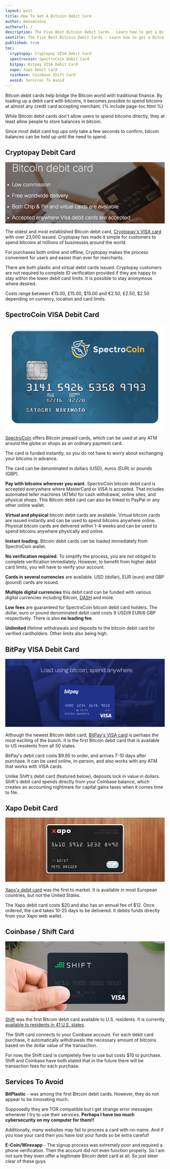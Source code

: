 ```yaml
---
layout: post
title: How To Get A Bitcoin Debit Card
author: WeUseCoins
authorurl: /
description: The Five Best Bitcoin Debit Cards - Learn how to get a Bitcoin debit card which makes spending bitcoins at any merchant easy.
seotitle: The Five Best Bitcoin Debit Cards - Learn how to get a Bitcoin debit card which makes spending bitcoins at any merchant easy.
published: true
toc: 
  cryptopay: Cryptopay VISA Debit Card
  spectrocoin: SpectroCoin Debit Card
  bitpay: Bitpay VISA Debit Card
  xapo: Xapo Debit Card
  coinbase: Coinbase Shift Card
  avoid: Services To Avoid
---
```

<p>Bitcoin debit cards help bridge the Bitcoin world with traditional finance. By loading up a debit card with bitcoins, it becomes possible to spend bitcoins at almost any credit card accepting merchant.
{% include page-toc.html %}
<p>While Bitcoin debit cards don't allow users to spend bitcoins directly, they at least allow people to store balances in bitcoin.
<p>Since most debit card top ups only take a few seconds to confirm, bitcoin balances can be held up until the need to spend.

<p><h2 id="cryptopay">Cryptopay Debit Card</h2>
<p><center><img src="/images/cryptopay-debit-card.png" /></center>
<p>The oldest and most established Bitcoin debit card, <a href="http://geni.us/cryptopay">Cryptopay's VISA card</a> with over 23,000 issued. Cryptopay has made it simple for customers to spend bitcoins at millions of businesses around the world.
<p>For purchases both online and offline, Cryptopay makes the process convenient for users and easier than ever for merchants.
<p>There are both plastic and virtual debit cards issued. Cryptopay customers are not required to complete ID verification provided if they are happy to stay within the lower debit card limits. It is possible to stay anonymous where desired.
<p>Costs range between €15.00, £15.00, $15.00 and €2.50, £2.50, $2.50 depending on currency, location and card limits.

<p><h2 id="spectrocoin">SpectroCoin VISA Debit Card</h2>

<p><center><img src="/images/spectrocoin-debit-card.png" /></center>
<p><a href="http://geni.us/spectrocoin">SpectroCoin</a> offers Bitcoin prepaid cards, which can be used at any ATM around the globe or shops as an ordinary payment card.
<p>The card is funded instantly, so you do not have to worry about exchanging your bitcoins in advance.
<p>The card can be denominated in dollars (USD), euros (EUR) or pounds (GBP).
<p><strong>Pay with bitcoins wherever you want.</strong> SpectroCoin bitcoin debit card is accepted everywhere where MasterCard or VISA is accepted. That includes automated teller machines (ATMs) for cash withdrawal, online sites, and physical shops. This Bitcoin debit card can also be linked to PayPal or any other online wallet.
<p><strong>Virtual and physical</strong> bitcoin debit cards are available. Virtual bitcoin cards are issued instantly and can be used to spend bitcoins anywhere online. Physical bitcoin cards are delivered within 1-4 weeks and can be used to spend bitcoins anywhere physically and online.
<p><strong>Instant loading.</strong> Bitcoin debit cards can be loaded immediately from SpectroCoin wallet.
<p><strong>No verification required.</strong> To simplify the process, you are not obliged to complete verification immediately. However, to benefit from higher debit card limits, you will have to verify your account.
<p><strong>Cards in several currencies</strong> are available. USD (dollar), EUR (euro) and GBP (pound) cards are issued.
<p><strong>Multiple digital currencies</strong> this debit card can be funded with various digital currencies including Bitcoin, <a href="/what-is-dash/">DASH</a> and more.
<p><strong>Low fees</strong> are guaranteed for SpectroCoin bitcoin debit card holders. The dollar, euro or pound denominated debit card costs 9 USD/8 EUR/6 GBP respectively. There is also <strong>no loading fee</strong>.
<p><strong>Unlimited</strong> lifetime withdrawals and deposits to the bitcoin debit card for verified cardholders. Other limits also being high.

<p><h2 id="bitpay">BitPay VISA Debit Card</h2>

<p><center><img src="/images/bitpay-debit.png" /></center>
<p>Although the newest Bitcoin debit card, <a href="https://bitpay.com/visa/">BitPay's VISA card</a> is perhaps the most exciting of the bunch. It is the first Bitcoin debit card that is available to US residents from all 50 states.
<p>BitPay's debit card costs $9.95 to order, and arrives 7-10 days after purchase. It can be used online, in-person, and also works with any ATM that works with VISA cards.
<p>Unlike Shift's debit card (featured below), deposits lock in value in dollars. Shift's debit card spends directly from your Coinbase balance, which creates an accounting nightmare for capital gains taxes when it comes time to file. 

<p><h2 id="xapo">Xapo Debit Card</h2>

<p><center><img src="/images/xapo-debit.jpg" /></center>
<p><a href="https://xapo.com/card/">Xapo's debit card</a> was the first to market. It is available in most European countries, but not the United States.
<p>The Xapo debit card costs $20 and also has an annual fee of $12. Once ordered, the card takes 10-25 days to be delivered. It debits funds directly from your Xapo web wallet.

<p><h2 id="coinbase">Coinbase / Shift Card</h2>

<p><center><img src="/images/shift-debit.jpg" /></center>
<p><a href="https://www.shiftpayments.com/">Shift</a> was the first Bitcoin debit card available to U.S. residents. It is currently <a href="https://support.coinbase.com/customer/portal/articles/2228646">available to residents in 41 U.S. states</a>.
<p>The Shift card connects to your Coinbase account. For each debit card purchase, it automatically withdrawals the necessary amount of bitcoins based on the dollar value of the transaction.
<p>For now, the Shift card is completely free to use but costs $10 to purchase. Shift and Coinbase have both stated that in the future there will be transaction fees for each purchase.

<p><h2 id="avoid">Services To Avoid</h2>
<p><b>BitPlastic</b> - was among the first Bitcoin debit cards. However, they do not appear to be innovating much.
<p>Supposedly they are TOR compatible but I get strange error messages whenever I try to use their services. <b>Perhaps I have too much cybersecurity on my computer for them!!</b>
<p>Additionally, many websites may fail to process a card with no-name. And if you lose your card then you have lost your funds so be extra careful!
<p><b>E-Coin/Wirexapp</b> - The signup process was extremely poor and required a phone verification. Then the account did not even function properly. So I am not sure they even offer a legitimate Bitcoin debit card at all. So just steer clear of these guys.